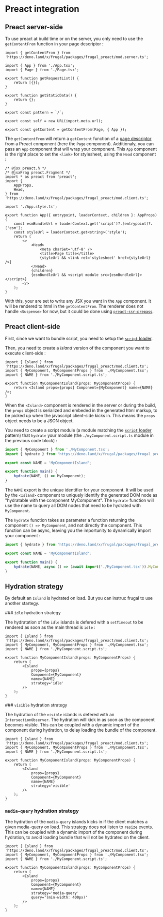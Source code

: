 # Preact integration

## Preact server-side

To use preact at build time or on the server, you only need to use the `getContentFrom` function in your page descriptor :

```tsx
import { getContentFrom } from 'https://deno.land/x/frugal/packages/frugal_preact/mod.server.ts';

import { App } from './App.tsx';
import { Page } from './Page.tsx';

export function getRequestList() {
    return [{}];
}

export function getStaticData() {
    return {};
}

export const pattern = `/`;

export const self = new URL(import.meta.url);

export const getContent = getContentFrom(Page, { App });
```

The `getContentFrom` will return a `getContent` function of a [page descriptor](/docs/concepts/page-descriptor) from a Preact component (here the `Page` component). Additionaly, you can pass an `App` component that will wrap your component. This `App` component is the right place to set the `<link>` for stylesheet, using the `Head` component :

```tsx
/* @jsx preact.h */
/* @jsxFrag preact.Fragment */
import * as preact from 'preact';
import {
    AppProps,
    Head,
} from 'https://deno.land/x/frugal/packages/frugal_preact/mod.client.ts';

import './App.style.ts';

export function App({ entrypoint, loaderContext, children }: AppProps) {
    const esmBundleUrl = loaderContext.get('script')?.[entrypoint]?.['esm'];
    const styleUrl = loaderContext.get<string>('style');
    return (
        <>
            <Head>
                <meta charSet='utf-8' />
                <title>Page title</title>
                {styleUrl && <link rel='stylesheet' href={styleUrl} />}
            </Head>
            {children}
            {esmBundleUrl && <script module src={esmBundleUrl}></script>}
        </>
    );
}
```

With this, your are set to write any JSX you want in the `App` component. It will be rendered to html in the `getContentFrom`. The renderer does not handle `<Suspense>` for now, but it could be done using [`preact-ssr-prepass`](https://github.com/preactjs/preact-ssr-prepass).

## Preact client-side

First, since we want to bundle script, you need to setup the [`script` loader](/docs/concepts/loaders/script-loader).

Then, you need to create a _Island_ version of the component you want to execute client-side :

```tsx
import { Island } from 'https://deno.land/x/frugal/packages/frugal_preact/mod.client.ts';
import { MyComponent, MyComponentProps } from './MyComponent.tsx';
import { NAME } from './MyComponent.script.ts';

export function MyComponentIsland(props: MyComponentProps) {
    return <Island props={props} Component={MyComponent} name={NAME} />;
}
```

When the `<Island>` component is rendered in the server or during the build, the `props` object is serialized and embeded in the generated html markup, to be picked up when the javascript client-side kicks in. This means the `props` object needs to be a JSON object.

You need to create a script module (a module matching the [`script` loader](/docs/concepts/loader/script-loader) pattern) that `hydrate` your module (the `./myComponent.script.ts` module in the previous code block) :

```ts
import { MyComponent } from './MyComponent.tsx';
import { hydrate } from 'https://deno.land/x/frugal/packages/frugal_preact/mod.client.ts';

export const NAME = 'MyComponentIsland';

export function main() {
    hydrate(NAME, () => MyComponent);
}
```

The `NAME` export is the unique identifier for your component. It will be used by the `<Island>` component to uniquely identify the generated DOM node as "hydratable with the component MyComponent". The `hydrate` function will use the name to query all DOM nodes that need to be hydrated with `MyComponent`.

The `hydrate` function takes as parameter a function returning the component `() => MyComponent`, and not directly the component. This function can be async, leaving you the importunity to dynamically import your component :

```ts
import { hydrate } from 'https://deno.land/x/frugal/packages/frugal_preact/mod.client.ts';

export const NAME = 'MyComponentIsland';

export function main() {
    hydrate(NAME, async () => (await import('./MyComponent.tsx')).MyComponent);
}
```

## Hydration strategy

By default an `Island` is hydrated on load. But you can instruc frugal to use another startegy.

### `idle` hydration strategy

The hydratation of the `idle` islands is defered with a `setTimeout` to be rendered as soon as the main thread is `idle` :

```tsx
import { Island } from 'https://deno.land/x/frugal/packages/frugal_preact/mod.client.ts';
import { MyComponent, MyComponentProps } from './MyComponent.tsx';
import { NAME } from './MyComponent.script.ts';

export function MyComponentIsland(props: MyComponentProps) {
    return (
        <Island
            props={props}
            Component={MyComponent}
            name={NAME}
            strategy='idle'
        />
    );
}
```

### `visible` hydration strategy

The hydration of the `visible` islands is defered with an `IntersectionObserver`. The hydration will kick in as soon as the component becomes visible. This can be coupled with a dynamic import of the component during hydration, to delay loading the bundle of the component.

```tsx
import { Island } from 'https://deno.land/x/frugal/packages/frugal_preact/mod.client.ts';
import { MyComponent, MyComponentProps } from './MyComponent.tsx';
import { NAME } from './MyComponent.script.ts';

export function MyComponentIsland(props: MyComponentProps) {
    return (
        <Island
            props={props}
            Component={MyComponent}
            name={NAME}
            strategy='visible'
        />
    );
}
```

### `media-query` hydration strategy

The hydration of the `media-query` islands kicks in if the client matches a given media-query on load. This strategy does not listen to `resize` events. This can be coupled with a dynamic import of the component during hydration, to avoid loading bundle that will not be hydrated on the client.

```tsx
import { Island } from 'https://deno.land/x/frugal/packages/frugal_preact/mod.client.ts';
import { MyComponent, MyComponentProps } from './MyComponent.tsx';
import { NAME } from './MyComponent.script.ts';

export function MyComponentIsland(props: MyComponentProps) {
    return (
        <Island
            props={props}
            Component={MyComponent}
            name={NAME}
            strategy='media-query'
            query='(min-width: 400px)'
        />
    );
}
```

